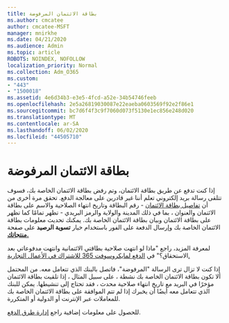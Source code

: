 ```yaml
---
title: بطاقة الائتمان المرفوضة
ms.author: cmcatee
author: cmcatee-MSFT
manager: mnirkhe
ms.date: 04/21/2020
ms.audience: Admin
ms.topic: article
ROBOTS: NOINDEX, NOFOLLOW
localization_priority: Normal
ms.collection: Adm_O365
ms.custom:
- "443"
- "1500018"
ms.assetid: 4e6d34b3-e3e5-4fcd-a52e-34b54746feeb
ms.openlocfilehash: 2e5a26819030087e22eaeba0603569f92e2f86e1
ms.sourcegitcommit: bc7d6f4f3c9f7060d073f5130e1ec856e248d020
ms.translationtype: MT
ms.contentlocale: ar-SA
ms.lasthandoff: 06/02/2020
ms.locfileid: "44505710"
---
```

# <a name="declined-credit-card"></a>بطاقة الائتمان المرفوضة

إذا كنت تدفع عن طريق بطاقة الائتمان، وتم رفض بطاقة الائتمان الخاصة بك، فسوف تتلقى رسالة بريد إلكتروني تعلم أننا غير قادرين على معالجة الدفع. تحقق مرة أخرى من أن [تفاصيل بطاقة الائتمان](https://go.microsoft.com/fwlink/p/?linkid=842054) - رقم البطاقة وتاريخ انتهاء الصلاحية والاسم على بطاقة الائتمان والعنوان ، بما في ذلك المدينة والولاية والرمز البريدي - تظهر تمامًا كما تظهر على بطاقة الائتمان وبيان بطاقة الائتمان الخاصة بك. يمكنك تحديث معلومات بطاقة الائتمان الخاصة بك وإرسال الدفعة على الفور باستخدام خيار **تسوية الرصيد** على صفحة **[منتجاتك.](https://go.microsoft.com/fwlink/p/?linkid=842054)** 

لمعرفة المزيد، راجع "ماذا لو انتهت صلاحية بطاقتي الائتمانية وانتهت مدفوعاتي بعد الاستحقاق؟" في [الدفع لمايكروسوفت 365 للاشتراك في الأعمال التجارية.](https://docs.microsoft.com/microsoft-365/commerce/billing-and-payments/pay-for-your-subscription#what-if-my-credit-card-was-declined-and-my-payment-is-past-due)
  
إذا كنت لا تزال ترى الرسالة "المرفوضة"، فاتصل بالبنك الذي تتعامل معه. من المحتمل ألا تكون بطاقة الائتمان الخاصة بك نشطة ، على سبيل المثال ، إذا تلقيت بطاقة الائتمان مؤخرًا في البريد مع تاريخ انتهاء صلاحية محدث ، فقد تحتاج إلى تنشيطها. يمكن للبنك الذي تتعامل معه أيضًا أن يخبرك إذا لم تتم الموافقة على بطاقة الائتمان الخاصة بك للمعاملات عبر الإنترنت أو الدولية أو المتكررة.
  
للحصول على معلومات إضافية راجع [إدارة طرق الدفع](https://docs.microsoft.com/microsoft-365/commerce/billing-and-payments/manage-payment-methods).